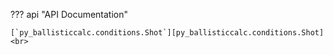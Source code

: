 ??? api "API Documentation"

    [`py_ballisticcalc.conditions.Shot`][py_ballisticcalc.conditions.Shot]<br>

